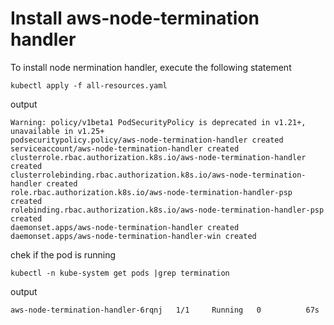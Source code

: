 # Install aws-node-termination handler

To install node nermination handler, execute the following statement

```shell
kubectl apply -f all-resources.yaml 
```

output

```shell
Warning: policy/v1beta1 PodSecurityPolicy is deprecated in v1.21+, unavailable in v1.25+
podsecuritypolicy.policy/aws-node-termination-handler created
serviceaccount/aws-node-termination-handler created
clusterrole.rbac.authorization.k8s.io/aws-node-termination-handler created
clusterrolebinding.rbac.authorization.k8s.io/aws-node-termination-handler created
role.rbac.authorization.k8s.io/aws-node-termination-handler-psp created
rolebinding.rbac.authorization.k8s.io/aws-node-termination-handler-psp created
daemonset.apps/aws-node-termination-handler created
daemonset.apps/aws-node-termination-handler-win created
```



chek if the pod is running 

```shell
kubectl -n kube-system get pods |grep termination
```

output

```shell
aws-node-termination-handler-6rqnj   1/1     Running   0          67s
```


